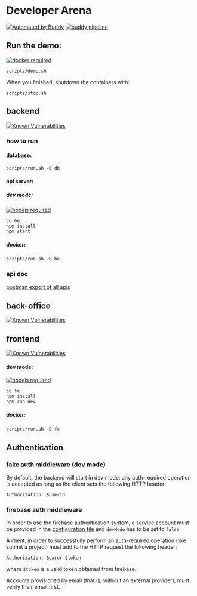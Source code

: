 # Developer Arena

[![Automated by Buddy](https://assets.buddy.works/automated-blue.svg)](https://buddy.works) [![buddy pipeline](https://app.buddy.works/skillbill/developer-arena/pipelines/pipeline/133124/badge.svg?token=e2e206bc004d0c6e951d21b1626bb735ebd86eeb49d735368b5d053938f35e20 "buddy pipeline")](https://app.buddy.works/skillbill/developer-arena/pipelines/pipeline/133124)

## Run the demo:

[![docker required](https://img.shields.io/badge/docker-required-green.svg)](https://www.docker.com/)

```
scripts/demo.sh
```

When you finished, shutdown the containers with:
```
scripts/stop.sh
```

## backend

[![Known Vulnerabilities](https://snyk.io/test/github/Skillbill/developer-arena/badge.svg?targetFile=be%2Fpackage.json)](https://snyk.io/test/github/Skillbill/developer-arena?targetFile=be%2Fpackage.json)

### how to run
#### database:
```
scripts/run.sh -B db
````

#### api server:

##### dev mode:

[![nodejs required](https://img.shields.io/badge/nodejs-required-green.svg)](https://nodejs.org/)

```
cd be
npm install
npm start
```

##### docker:
```
scripts/run.sh -B be
```

### api doc

[postman export of all apis](/etc/postman/)

## back-office

[![Known Vulnerabilities](https://snyk.io/test/github/Skillbill/developer-arena/badge.svg?targetFile=bo%2Fpackage.json)](https://snyk.io/test/github/Skillbill/developer-arena?targetFile=bo%2Fpackage.json)

## frontend

[![Known Vulnerabilities](https://snyk.io/test/github/Skillbill/developer-arena/badge.svg?targetFile=fe%2Fpackage.json)](https://snyk.io/test/github/Skillbill/developer-arena?targetFile=fe%2Fpackage.json)

#### dev mode:

[![nodejs required](https://img.shields.io/badge/nodejs-required-green.svg)](https://nodejs.org/)

```
cd fe
npm install
npm run dev
```

##### docker:
```
scripts/run.sh -B fe
```

## Authentication

### fake auth middleware (dev mode)

By default, the backend will start in dev mode: any auth-required operation is accepted as long as the client sets the following HTTP header:

```
Authorization: $userid
```

### firebase auth middleware

In order to use the firebase authentication system, a service account must be provided in the [configuration file](be/config.json) and `devMode` has to be set to `false`

A client, in order to successfully perform an auth-required operation (like submit a project) must add to the HTTP request the following header:

```
Authorization: Bearer $token
```

where `$token` is a valid token obtained from firebase.

Accounts provisioned by email (that is, without an external provider), must verify their email first.
